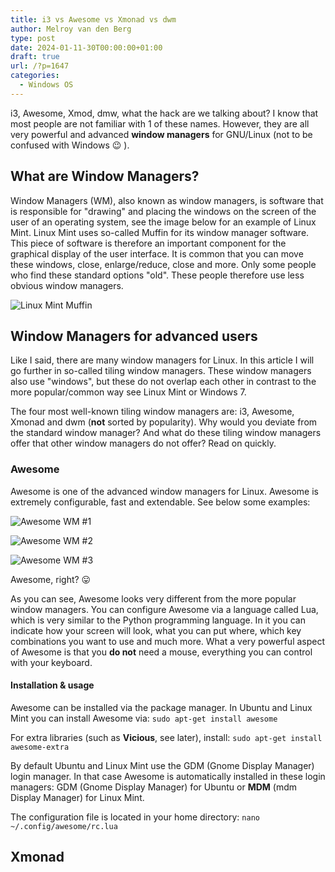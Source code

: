 ```yaml
---
title: i3 vs Awesome vs Xmonad vs dwm
author: Melroy van den Berg
type: post
date: 2024-01-11-30T00:00:00+01:00
draft: true
url: /?p=1647
categories:
  - Windows OS
---
```


i3, Awesome, Xmod, dmw, what the hack are we talking about? I know that most people are not familiar with 1 of these names. However, they are all very powerful and advanced **window managers** for GNU/Linux (not to be confused with Windows 😉 ).

## What are Window Managers?

Window Managers (WM), also known as window managers, is software that is responsible for "drawing" and placing the windows on the screen of the user of an operating system, see the image below for an example of Linux Mint. Linux Mint uses so-called Muffin for its window manager software. This piece of software is therefore an important component for the graphical display of the user interface. It is common that you can move these windows, close, enlarge/reduce, close and more. Only some people who find these standard options "old". These people therefore use less obvious window managers.

![Linux Mint Muffin](/images/2014/05/linux_mint.png "Linux Mint - maakt gebruik van Muffin (fork van Mutter)")

## Window Managers for advanced users

Like I said, there are many window managers for Linux. In this article I will go further in so-called tiling window managers. These window managers also use "windows", but these do not overlap each other in contrast to the more popular/common way see Linux Mint or Windows 7.

The four most well-known tiling window managers are: i3, Awesome, Xmonad and dwm (**not** sorted by popularity). Why would you deviate from the standard window manager? And what do these tiling window managers offer that other window managers do not offer? Read on quickly.

### Awesome

Awesome is one of the advanced window managers for Linux. Awesome is extremely configurable, fast and extendable. See below some examples:

![](/images/2014/05/archlinux_awesome_wm.png "Awesome WM #1")

![](/images/2014/05/arch_linux_and_awesome.png "Awesome WM #2")

![](/images/2014/05/Awesome_WM.png "Awesome WM #3")

Awesome, right? 😛

As you can see, Awesome looks very different from the more popular window managers. You can configure Awesome via a language called Lua, which is very similar to the Python programming language. In it you can indicate how your screen will look, what you can put where, which key combinations you want to use and much more. What a very powerful aspect of Awesome is that you **do not** need a mouse, everything you can control with your keyboard.

#### Installation & usage

Awesome can be installed via the package manager. In Ubuntu and Linux Mint you can install Awesome via: `sudo apt-get install awesome`

For extra libraries (such as **Vicious**, see later), install: `sudo apt-get install awesome-extra`

By default Ubuntu and Linux Mint use the GDM (Gnome Display Manager) login manager. In that case Awesome is automatically installed in these login managers: GDM (Gnome Display Manager) for Ubuntu or **MDM** (mdm Display Manager) for Linux Mint.

The configuration file is located in your home directory: `nano ~/.config/awesome/rc.lua`

## Xmonad
